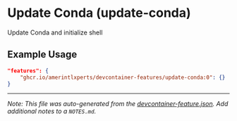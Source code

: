 
# Update Conda (update-conda)

Update Conda and initialize shell

## Example Usage

```json
"features": {
    "ghcr.io/amerintlxperts/devcontainer-features/update-conda:0": {}
}
```





---

_Note: This file was auto-generated from the [devcontainer-feature.json](https://github.com/amerintlxperts/devcontainer-features/blob/main/src/update-conda/devcontainer-feature.json).  Add additional notes to a `NOTES.md`._

